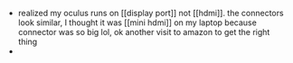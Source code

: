 - realized my oculus runs on [[display port]] not [[hdmi]]. the connectors look similar, I thought it was [[mini hdmi]] on my laptop because connector was so big lol, ok another visit to amazon to get the right thing
- 